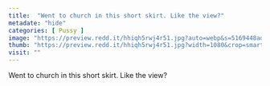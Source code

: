 ```yaml
---
title:  "Went to church in this short skirt. Like the view?"
metadate: "hide"
categories: [ Pussy ]
image: "https://preview.redd.it/hhiqh5rwj4r51.jpg?auto=webp&s=5169448ad0995ee951c9dadbff85566781b4597a"
thumb: "https://preview.redd.it/hhiqh5rwj4r51.jpg?width=1080&crop=smart&auto=webp&s=1fd8755dd22ae87550fcd2d1747aec8bb03bf9ab"
visit: ""
---
```

Went to church in this short skirt. Like the view?
